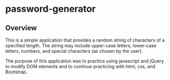 # password-generator

## Overview

This is a simple application that provides a random string of characters of a specified length. The string may include upper-case letters, lower-case letters, numbers, and special characters (as chosen by the user).

The purpose of this application was to practice using javascript and jQuery to modify DOM elements and to continue practicing with html, css, and Bootstrap.